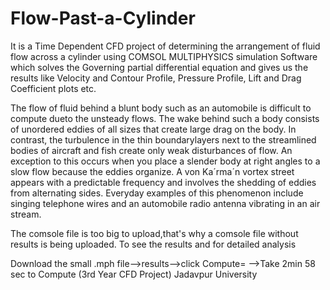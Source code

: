 # Flow-Past-a-Cylinder
It is a Time Dependent CFD project of determining the arrangement of fluid flow across a cylinder using COMSOL MULTIPHYSICS simulation Software which solves the Governing partial differential equation and gives
us the results like Velocity and Contour Profile, Pressure Profile, Lift and Drag Coefficient plots etc.

The flow of fluid behind a blunt body such as an automobile is difficult to compute dueto the unsteady flows. The wake behind such a body consists of unordered eddies of all 
sizes that create large drag on the body. In contrast, the turbulence in the thin boundarylayers next to the streamlined bodies of aircraft and fish create only weak disturbances of
flow. An exception to this occurs when you place a slender body at right angles to a slow flow because the eddies organize. A von Ka´rma´n vortex street appears with a predictable
frequency and involves the shedding of eddies from alternating sides. Everyday examples of this phenomenon include singing telephone wires and an automobile radio antenna
vibrating in an air stream.

The comsole file is too big to upload,that's why a comsole file without results is being uploaded. To see the results and for detailed analysis

Download the small .mph file-->results-->click Compute= -->Take 2min 58 sec to Compute (3rd Year CFD Project) Jadavpur University
